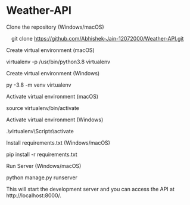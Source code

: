 # Weather-API

Clone the repository (Windows/macOS)

&emsp;git clone https://github.com/Abhishek-Jain-12072000/Weather-API.git

Create virtual environment (macOS)

  virtualenv -p /usr/bin/python3.8 virtualenv

Create virtual environment (Windows)

  py -3.8 -m venv virtualenv

Activate virtual environment (macOS)

  source virtualenv/bin/activate

Activate virtual environment (Windows)

  .\virtualenv\Scripts\activate

Install requirements.txt (Windows/macOS)

  pip install -r requirements.txt

Run Server (Windows/macOS)

  python manage.py runserver
  
This will start the development server and you can access the API at http://localhost:8000/.

